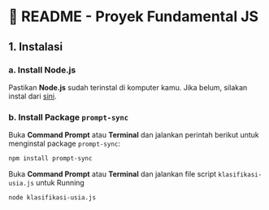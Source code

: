 # 📜 **README** - Proyek Fundamental JS

## 1. **Instalasi**

### a. **Install Node.js**

Pastikan **Node.js** sudah terinstal di komputer kamu. Jika belum, silakan instal dari [sini](https://nodejs.org/).

### b. **Install Package `prompt-sync`**

Buka **Command Prompt** atau **Terminal** dan jalankan perintah berikut untuk menginstal package `prompt-sync`:

```bash
npm install prompt-sync
```

Buka **Command Prompt** atau **Terminal** dan jalankan file script `klasifikasi-usia.js` untuk Running

```bash
node klasifikasi-usia.js
```
